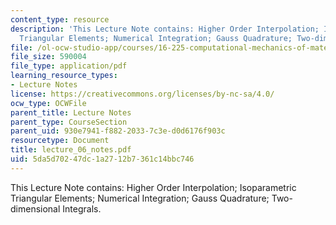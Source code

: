 ```yaml
---
content_type: resource
description: 'This Lecture Note contains: Higher Order Interpolation; Isoparametric
  Triangular Elements; Numerical Integration; Gauss Quadrature; Two-dimensional Integrals.'
file: /ol-ocw-studio-app/courses/16-225-computational-mechanics-of-materials-fall-2003/5da5d70247dc1a2712b7361c14bbc746_lecture_06_notes.pdf
file_size: 590004
file_type: application/pdf
learning_resource_types:
- Lecture Notes
license: https://creativecommons.org/licenses/by-nc-sa/4.0/
ocw_type: OCWFile
parent_title: Lecture Notes
parent_type: CourseSection
parent_uid: 930e7941-f882-2033-7c3e-d0d6176f903c
resourcetype: Document
title: lecture_06_notes.pdf
uid: 5da5d702-47dc-1a27-12b7-361c14bbc746
---
```

This Lecture Note contains: Higher Order Interpolation; Isoparametric Triangular Elements; Numerical Integration; Gauss Quadrature; Two-dimensional Integrals.